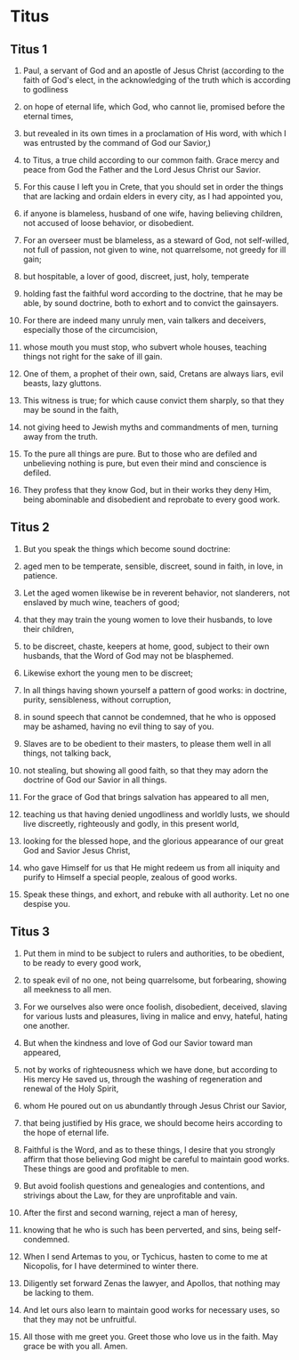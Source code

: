 # Titus

## Titus 1

1. Paul, a servant of God and an apostle of Jesus Christ (according to the faith of God's elect, in the acknowledging of the truth which is according to godliness

2. on hope of eternal life, which God, who cannot lie, promised before the eternal times,

3. but revealed in its own times in a proclamation of His word, with which I was entrusted by the command of God our Savior,)

4. to Titus, a true child according to our common faith. Grace mercy and peace from God the Father and the Lord Jesus Christ our Savior.   

5. For this cause I left you in Crete, that you should set in order the things that are lacking and ordain elders in every city, as I had appointed you,   

6. if anyone is blameless, husband of one wife, having believing children, not accused of loose behavior, or disobedient.

7. For an overseer must be blameless, as a steward of God, not self-willed, not full of passion, not given to wine, not quarrelsome, not greedy for ill gain;

8. but hospitable, a lover of good, discreet, just, holy, temperate

9. holding fast the faithful word according to the doctrine, that he may be able, by sound doctrine, both to exhort and to convict the gainsayers.

10. For there are indeed many unruly men, vain talkers and deceivers, especially those of the circumcision,

11. whose mouth you must stop, who subvert whole houses, teaching things not right for the sake of ill gain.

12. One of them, a prophet of their own, said, Cretans are always liars, evil beasts, lazy gluttons.

13. This witness is true; for which cause convict them sharply, so that they may be sound in the faith,

14. not giving heed to Jewish myths and commandments of men, turning away from the truth.

15. To the pure all things are pure. But to those who are defiled and unbelieving nothing is pure, but even their mind and conscience is defiled.

16. They profess that they know God, but in their works they deny Him, being abominable and disobedient and reprobate to every good work.  

## Titus 2

1. But you speak the things which become sound doctrine:

2. aged men to be temperate, sensible, discreet, sound in faith, in love, in patience.

3. Let the aged women likewise be in reverent behavior, not slanderers, not enslaved by much wine, teachers of good;

4. that they may train the young women to love their husbands, to love their children,

5.  to be discreet, chaste, keepers at home, good, subject to their own husbands, that the Word of God may not be blasphemed.

6. Likewise exhort the young men to be discreet;

7. In all things having shown yourself a pattern of good works: in doctrine, purity, sensibleness, without corruption,

8.  in sound speech that cannot be condemned, that he who is opposed may be ashamed, having no evil thing to say of you.

9. Slaves are to be obedient to their masters, to please them well in all things, not talking back,

10. not stealing, but showing all good faith, so that they may adorn the doctrine of God our Savior in all things.   

11. For the grace of God that brings salvation has appeared to all men,

12. teaching us that having denied ungodliness and worldly lusts, we should live discreetly, righteously and godly, in this present world,

13. looking for the blessed hope, and the glorious appearance of our great God and Savior Jesus Christ,

14. who gave Himself for us that He might redeem us from all iniquity and purify to Himself a special people, zealous of good works.   

15. Speak these things, and exhort, and rebuke with all authority. Let no one despise you.  

## Titus 3

1. Put them in mind to be subject to rulers and authorities, to be obedient, to be ready to every good work,

2. to speak evil of no one, not being quarrelsome, but forbearing, showing all meekness to all men.

3. For we ourselves also were once foolish, disobedient, deceived, slaving for various lusts and pleasures, living in malice and envy, hateful, hating one another.

4. But when the kindness and love of God our Savior toward man appeared,

5. not by works of righteousness which we have done, but according to His mercy He saved us, through the washing of regeneration and renewal of the Holy Spirit,

6. whom He poured out on us abundantly through Jesus Christ our Savior,

7. that being justified by His grace, we should become heirs according to the hope of eternal life.

8. Faithful is the Word, and as to these things, I desire that you strongly affirm that those believing God might be careful to maintain good works. These things are good and profitable to men.   

9. But avoid foolish questions and genealogies and contentions, and strivings about the Law, for they are unprofitable and vain.

10. After the first and second warning, reject a man of heresy,

11. knowing that he who is such has been perverted, and sins, being self-condemned.

12. When I send Artemas to you, or Tychicus, hasten to come to me at Nicopolis, for I have determined to winter there.

13. Diligently set forward Zenas the lawyer, and Apollos, that nothing may be lacking to them.

14. And let ours also learn to maintain good works for necessary uses, so that they may not be unfruitful.

15. All those with me greet you. Greet those who love us in the faith. May grace be with you all. Amen.  